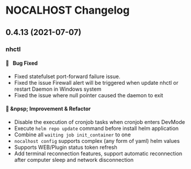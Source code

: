 # NOCALHOST Changelog

## 0.4.13 (2021-07-07)

### nhctl

#### :bug:  &nbsp; Bug Fixed

- Fixed statefulset port-forward failure issue.
- Fixed the issue Firewall alert will be triggered when update nhctl or restart Daemon in Windows system
- Fixed the issue where null pointer caused the daemon to exit

#### :muscle: &npsp; Improvement & Refactor

- Disable the execution of cronjob tasks when cronjob enters DevMode
- Execute ``helm repo update`` command before install helm application
- Combine all ``waiting job init_container`` to one
- ``nocalhost config`` supports complex (any form of yaml) helm values
- Supports WEB/Plugin status token refresh
- Add terminal reconnection features, support automatic reconnection after computer sleep and network disconnection
